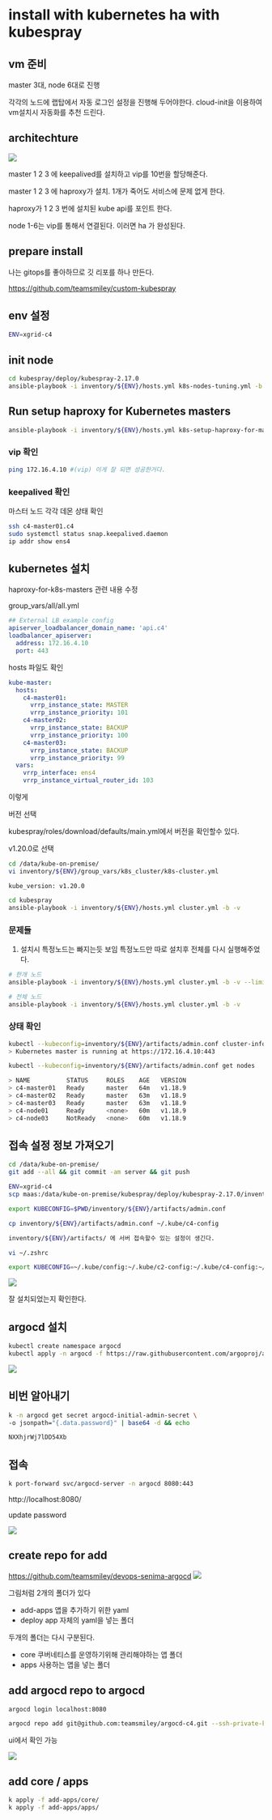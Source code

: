 # install with kubernetes ha with kubespray

## vm 준비

master 3대, node 6대로 진행

각각의 노드에 랩탑에서 자동 로그인 설정을 진행해 두어야한다. cloud-init을 이용하여 vm설치시 자동화를 추천 드린다.

## architechture

![](./images/2021-09-26-10-37-20.png)

master 1 2 3 에 keepalived를 설치하고 vip를 10번을 할당해준다.

master 1 2 3 에 haproxy가 설치. 1개가 죽어도 서비스에 문제 없게 한다.

haproxy가 1 2 3 번에 설치된 kube api를 포인트 한다.

node 1-6는 vip를 통해서 연결된다. 이러면 ha 가 완성된다.

## prepare install

나는 gitops를 좋아하므로 깃 리포를 하나 만든다.

<https://github.com/teamsmiley/custom-kubespray>

## env 설정

```bash
ENV=xgrid-c4
```

## init node

```bash
cd kubespray/deploy/kubespray-2.17.0
ansible-playbook -i inventory/${ENV}/hosts.yml k8s-nodes-tuning.yml -b -v
```

## Run setup haproxy for Kubernetes masters

```bash
ansible-playbook -i inventory/${ENV}/hosts.yml k8s-setup-haproxy-for-masters.yml -b -v
```

### vip 확인

```bash
ping 172.16.4.10 #(vip) 이게 잘 되면 성공한거다.
```

### keepalived 확인

마스터 노드 각각 데몬 상태 확인

```bash
ssh c4-master01.c4
sudo systemctl status snap.keepalived.daemon
ip addr show ens4
```

## kubernetes 설치

haproxy-for-k8s-masters 관련 내용 수정

group_vars/all/all.yml

```yaml
## External LB example config
apiserver_loadbalancer_domain_name: 'api.c4'
loadbalancer_apiserver:
  address: 172.16.4.10
  port: 443
```

hosts 파일도 확인

```yml
kube-master:
  hosts:
    c4-master01:
      vrrp_instance_state: MASTER
      vrrp_instance_priority: 101
    c4-master02:
      vrrp_instance_state: BACKUP
      vrrp_instance_priority: 100
    c4-master03:
      vrrp_instance_state: BACKUP
      vrrp_instance_priority: 99
  vars:
    vrrp_interface: ens4
    vrrp_instance_virtual_router_id: 103
```

이렇게

버전 선택

kubespray/roles/download/defaults/main.yml에서 버전을 확인할수 있다.

v1.20.0로 선택

```bash
cd /data/kube-on-premise/
vi inventory/${ENV}/group_vars/k8s_cluster/k8s-cluster.yml
```

```text
kube_version: v1.20.0
```

```bash
cd kubespray
ansible-playbook -i inventory/${ENV}/hosts.yml cluster.yml -b -v
```

### 문제들

1. 설치시 특정노드는 빠지는듯 보임 특정노드만 따로 설치후 전체를 다시 실행해주었다.

```bash
# 한개 노드
ansible-playbook -i inventory/${ENV}/hosts.yml cluster.yml -b -v --limits=c4-node01

# 전체 노드
ansible-playbook -i inventory/${ENV}/hosts.yml cluster.yml -b -v
```

### 상태 확인

```bash
kubectl --kubeconfig=inventory/${ENV}/artifacts/admin.conf cluster-info
> Kubernetes master is running at https://172.16.4.10:443

kubectl --kubeconfig=inventory/${ENV}/artifacts/admin.conf get nodes

> NAME          STATUS     ROLES    AGE   VERSION
> c4-master01   Ready      master   64m   v1.18.9
> c4-master02   Ready      master   63m   v1.18.9
> c4-master03   Ready      master   63m   v1.18.9
> c4-node01     Ready      <none>   60m   v1.18.9
> c4-node03     NotReady   <none>   60m   v1.18.9
```

## 접속 설정 정보 가져오기

```bash
cd /data/kube-on-premise/
git add --all && git commit -am server && git push

ENV=xgrid-c4
scp maas:/data/kube-on-premise/kubespray/deploy/kubespray-2.17.0/inventory/${ENV}/artifacts/admin.conf ~/.kube/${ENV}
```

```bash
export KUBECONFIG=$PWD/inventory/${ENV}/artifacts/admin.conf
```

```bash
cp inventory/${ENV}/artifacts/admin.conf ~/.kube/c4-config

inventory/${ENV}/artifacts/ 에 서버 접속할수 있는 설정이 생긴다.

vi ~/.zshrc

export KUBECONFIG=~/.kube/config:~/.kube/c2-config:~/.kube/c4-config:~/.kube/c4-config:~/.kube/aws-config
```

![](./images/2021-09-26-10-47-51.png)

잘 설치되었는지 확인한다.

## argocd 설치

```sh
kubectl create namespace argocd
kubectl apply -n argocd -f https://raw.githubusercontent.com/argoproj/argo-cd/stable/manifests/install.yaml
```

![](./images/2021-09-26-11-06-37.png)

## 비번 알아내기

```bash
k -n argocd get secret argocd-initial-admin-secret \
-o jsonpath="{.data.password}" | base64 -d && echo

NXXhjrWj7lDD54Xb
```

## 접속

```bash
k port-forward svc/argocd-server -n argocd 8080:443
```

http://localhost:8080/

update password

![](./images/2021-09-26-11-08-35.png)

## create repo for add

<https://github.com/teamsmiley/devops-senima-argocd>
![](./images/2021-09-26-11-14-49.png)

그림처럼 2개의 폴더가 있다

- add-apps
  앱을 추가하기 위한 yaml
- deploy
  app 자체의 yaml을 넣는 폴더

두개의 폴더는 다시 구분된다.

- core
  쿠버네티스를 운영하기위해 관리해야하는 앱 폴더
- apps
  사용하는 앱을 넣는 폴더

## add argocd repo to argocd

```sh
argocd login localhost:8080

argocd repo add git@github.com:teamsmiley/argocd-c4.git --ssh-private-key-path ~/.ssh/id_rsa
```

ui에서 확인 가능

![](./images/2021-09-26-11-27-16.png)

## add core / apps

```sh
k apply -f add-apps/core/
k apply -f add-apps/apps/
```
